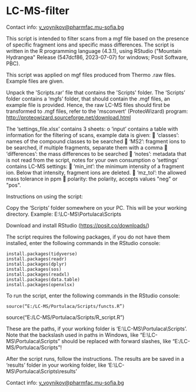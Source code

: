 # LC-MS-filter

Contact info: y_voynikov@pharmfac.mu-sofia.bg

This script is intended to filter scans from a mgf file based on the presence of specific fragment ions and specific mass differences. The script is written in the R programming language (4.3.1), using RStudio ("Mountain Hydrangea" Release (547dcf86, 2023-07-07) for windows; Posit Software, PBC).

This script was applied on mgf files produced from Thermo .raw files. Example files are given.

Unpack the 'Scripts.rar' file that contains the 'Scripts' folder.
The ‘Scripts’ folder contains a ‘mgfs’ folder, that should contain the .mgf files, an example file is provided. Hence, the raw LC-MS files should first be transformed to .mgf files, refer to the 'msconvert' (ProteoWizard) program:  http://proteowizard.sourceforge.net/download.html

The ‘settings_file.xlsx’ contains 3 sheets: 
o	‘input’ contains a table with information for the filtering of scans, example data is given:
	‘classes’: names of the compound classes to be searched
	‘MS2’: fragment ions to be searched, if multiple fragments, separate them with a comma
	‘differences’: the mass differences to be searched
	‘notes’: metadata that is not read from the script, notes for your own consumption
o	‘settings’ contains LC-MS settings:
	‘min_int’: the minimum intensity of a fragment ion. Below that intensity, fragment ions are deleted.
	‘mz_tol’: the allowed mass tolerance in ppm
	polarity: the polarity, accepts values "neg" or "pos".
		
Instructions on using the script:

Copy the ‘Scripts’ folder somewhere on your PC. This will be your working directory.
Example: 
E:\LC-MS\Portulaca\Scripts

Download and install RStudio (https://posit.co/downloads/)

The script requires the following packages, if you do not have them installed, enter the following commands in the RStudio console:

	install.packages(tidyverse) 	
	install.packages(readr) 		
	install.packages(dplyr) 		
	install.packages(sos)			
	install.packages(readxl)	
	install.packages(data.table)
	install.packages(openxlsx)	

To run the script, enter the following commands in the RStudio console:

	source(“E:/LC-MS/Portulaca/Scripts/functs.R”)
source(“E:/LC-MS/Portulaca/Scripts/R_script.R”)

These are the paths, if your working folder is ‘E:\LC-MS\Portulaca\Scripts’.
Note that the backslash used in paths in Windows, like “E:\LC-MS\Portulaca\Scripts” should be replaced with forward slashes, like “E:/LC-MS/Portulaca/Scripts”!

After the script runs, follow the instructions.
The results are be saved in a ‘results’ folder in your working folder, like ‘E:\LC-MS\Portulaca\Scripts\results’

Contact info: y_voynikov@pharmfac.mu-sofia.bg
